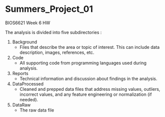 # Summers_Project_01
BIOS6621 Week 6 HW

The analysis is divided into five subdirectories :
1. Background
   - Files that describe the area or topic of interest. This can include data description, images, references, etc.
2. Code
   - All supporting code from programming languages used during analysis.
3. Reports
   - Technical information and discussion about findings in the analysis.
4. DataProcessed
   - Cleaned and prepped data files that address missing values, outliers, incorrect values, and any feature engineering or normalization (if needed).
5. DataRaw
   - The raw data file
